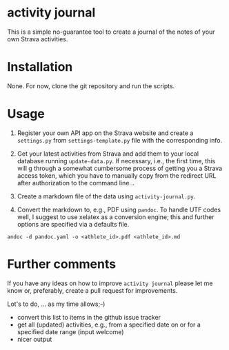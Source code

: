 # activity journal

This is a simple no-guarantee tool to create a journal of the notes of your own
Strava activities.



# Installation

None. For now, clone the git repository and run the scripts.


# Usage

1. Register your own API app on the Strava website and create a `settings.py`
   from `settings-template.py` file with the corresponding info.

2. Get your latest activities from Strava and add them to your local database
running `update-data.py`. If necessary, i.e., the first time, this will g
through a somewhat cumbersome process of getting you a Strava access token,
which you have to manually copy from the redirect URL after authorization to the
command line...

3. Create a markdown file of the data using `activity-journal.py`.

4. Convert the markdown to, e.g., PDF using `pandoc`. To handle UTF codes well,
I suggest to use xelatex as a conversion engine; this and further options are
specified via a defaults file.
```
andoc -d pandoc.yaml -o <athlete_id>.pdf <athlete_id>.md
```


# Further comments

If you have any ideas on how to improve `activity journal` please let me know
or, preferably, create a pull request for improvements.

Lot's to do, ... as my time allows;-)
- convert this list to items in the github issue tracker
- get all (updated) activities, e.g., from a specified date on or for a
  specified date range (input welcome)
- nicer output

